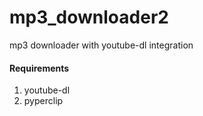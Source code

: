 # mp3_downloader2
mp3 downloader with youtube-dl integration
<h4>Requirements</h4>
<ol>
<li>youtube-dl</li>
<li>pyperclip</li>
</ol>
